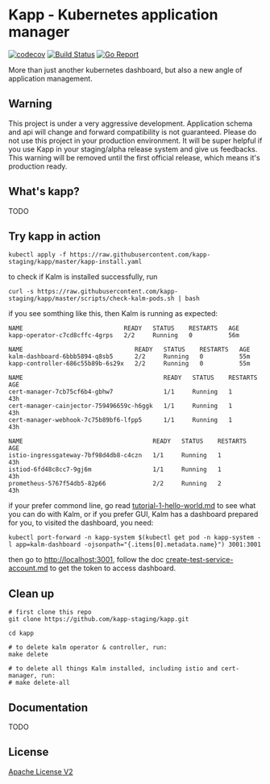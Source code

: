 # Kapp - Kubernetes application manager

[![codecov](https://codecov.io/gh/kapp-staging/kapp/branch/master/graph/badge.svg)](https://codecov.io/gh/kapp-staging/kapp) [![Build Status](https://travis-ci.com/kapp-staging/kapp.svg?branch=master)](https://travis-ci.com/kapp-staging/kapp) [![Go Report](https://goreportcard.com/badge/github.com/kapp-staging/kapp)](https://goreportcard.com/badge/github.com/kapp-staging/kapp)

More than just another kubernetes dashboard, but also a new angle of application management.

## Warning

This project is under a very aggressive development. Application schema and api will change and forward compatibility is not guaranteed. Please do not use this project in your production environment. It will be super helpful if you use Kapp in your staging/alpha release system and give us feedbacks. This warning will be removed until  the first official release, which means it's production ready.

## What's kapp?

TODO

## Try kapp in action

```shell
kubectl apply -f https://raw.githubusercontent.com/kapp-staging/kapp/master/kapp-install.yaml
```

to check if Kalm is installed successfully, run 

```
curl -s https://raw.githubusercontent.com/kapp-staging/kapp/master/scripts/check-kalm-pods.sh | bash
```

if you see somthing like this, then Kalm is running as expected:

```
NAME                            READY   STATUS    RESTARTS   AGE
kapp-operator-c7cd8cffc-4grps   2/2     Running   0          56m

NAME                               READY   STATUS    RESTARTS   AGE
kalm-dashboard-6bbb5894-q8sb5      2/2     Running   0          55m
kapp-controller-686c55b89b-6s29x   2/2     Running   0          55m

NAME                                       READY   STATUS    RESTARTS   AGE
cert-manager-7cb75cf6b4-gbhw7              1/1     Running   1          43h
cert-manager-cainjector-759496659c-h6ggk   1/1     Running   1          43h
cert-manager-webhook-7c75b89bf6-lfpp5      1/1     Running   1          43h

NAME                                    READY   STATUS    RESTARTS   AGE
istio-ingressgateway-7bf98d4db8-c4czn   1/1     Running   1          43h
istiod-6fd48c8cc7-9gj6m                 1/1     Running   1          43h
prometheus-5767f54db5-82p66             2/2     Running   2          43h
```



if your prefer commond line, go read [tutorial-1-hello-world.md](doc/tutorial-1-hello-world.md) to see what you can do with Kalm, or if you prefer GUI, Kalm has a dashboard prepared for you, to visited the dashboard, you need:

```
kubectl port-forward -n kapp-system $(kubectl get pod -n kapp-system -l app=kalm-dashboard -ojsonpath="{.items[0].metadata.name}") 3001:3001
```

then go to [http://localhost:3001](http://localhost:3001), follow the doc [create-test-service-account.md](doc/create-test-service-account.md) to get the token to access dashboard.

## Clean up

```
# first clone this repo
git clone https://github.com/kapp-staging/kapp.git

cd kapp

# to delete kalm operator & controller, run:
make delete

# to delete all things Kalm installed, including istio and cert-manager, run:
# make delete-all
```



## Documentation

TODO

## License

[Apache License V2](LICENSE.txt)

